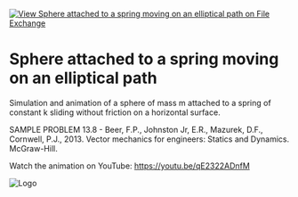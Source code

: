 [![View Sphere attached to a spring moving on an elliptical path on File Exchange](https://www.mathworks.com/matlabcentral/images/matlab-file-exchange.svg)](https://www.mathworks.com/matlabcentral/fileexchange/91590-sphere-attached-to-a-spring-moving-on-an-elliptical-path)
# Sphere attached to a spring moving on an elliptical path
Simulation and animation of a sphere of mass m attached to a spring of constant k sliding without friction on a horizontal surface.

SAMPLE PROBLEM 13.8 - Beer, F.P., Johnston Jr, E.R., Mazurek, D.F., Cornwell, P.J., 2013. Vector mechanics for engineers: Statics and Dynamics. McGraw-Hill.


Watch the animation on YouTube: https://youtu.be/qE2322ADnfM


![Logo](https://www.mathworks.com/matlabcentral/mlc-downloads/downloads/69087746-eb99-4c1d-96e6-1e2921b999db/55863e7a-1e97-4111-9778-820537b93e71/images/1620140752.png)
